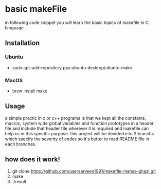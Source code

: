 # basic makeFile

in following code snippet you will learn the basic topics of makefile in C language.    
## Installation
### Ubuntu
-  sudo apt-add-repository ppa:ubuntu-desktop/ubuntu-make
### MacOS
- brew install make 

## Usage

a simple practic in c or c++ programs is that we kept all the constants, macros, system wide global variables and function prototypes in a header file and include that header file wherever it is required and makefile can help us in this specific purpose.
this project will be devided into 3 branchs which specify the severity of codes so it's better to read README file in each branches.

## how does it work!
1. git clone https://github.com/usersarveen1991/makefile-mahsa-ghazi.git
2. make 
3. ./result
